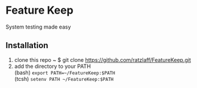 Feature Keep
============
System testing made easy

Installation
------------
1) clone this repo
   ~ $ git clone https://github.com/ratzlaff/FeatureKeep.git
2) add the directory to your PATH  
  (bash) `export PATH=~/FeatureKeep:$PATH`  
  (tcsh) `setenv PATH ~/FeatureKeep:$PATH`  
